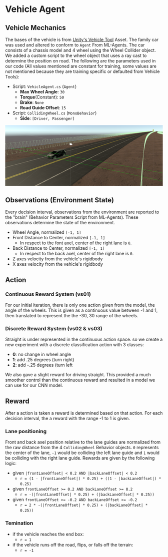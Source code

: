 # Vehicle Agent

## Vehicle Mechanics
The bases of the vehicle is from [Unity's Vehicle Tool]() Asset. The family car was used and altered to conform to `Agent` From ML-Agents. The car consists of a chassis model and 4 wheel using the Wheel Collider object. We added a custom script to the wheel object that uses a ray cast to determine the position on road. The following are the parameters used in our code (All values mentioned are constant for training, some values are not mentioned because they are training specific or defaulted from Vehicle Tools):
* Script: `VehicleAgent.cs` (`Agent`)
  * **Max Wheel Angle**: `30`
  * **Torque**(Constant): `50`
  * **Brake**: `None`
  * **Road Guide Offset**: `15`
* Script: `CollidingWheel.cs` (`MonoBehavior`)
  * **Side**: `[Driver, Passenger]`

![vehicle](/docs/images/vehicle_ray_casts.png) 

## Observations (Environment State)
Every decision interval, observations from the environment are reported to the "brain" (Behavior Parameters Script from ML-Agents). These observations determine the state of the environment.
* Wheel Angle, normalized `[-1, 1]`
* Front Distance to Center, normalized `[-1, 1]`
  * In respect to the font axel, center of the right lane is `0`.
*  Back Distance to Center, normalized `[-1, 1]`
   *  In respect to the back axel, center of the right lane is `0`.
* Z axes velocity from the vehicle's rigidbody
* X axes velocity from the vehicle's rigidbody

## Action

### Continuous Reward System (vs01)
For our initial iteration, there is only one action given from the model, the angle of the wheels. This is given as a continuous value between -1 and 1, then translated to represent the the -30, 30 range of the wheels.

### Discrete Reward System (vs02 & vs03)
Straight is under represented in the continuous action space. so we create a new experiment with a discrete classification action with 3 classes:
 * **0**: no change in wheel angle
 * **1**: add .25 degrees (turn right)
 * **2**: add -.25 degrees (turn left

We also gave a slight reward for driving straight. This provided a much smoother control than the continuous reward and resulted in a model we can use for our CNN model.

## Reward
After a action is taken a reward is determined based on that action. For each decision interval, the a reward with the range -1 to 1 is given.

### Lane positioning
Front and back axel position relative to the lane guides are normalized from the raw distance from the 4 `CollidingWheel` Behavior objects. `0` represents the center of the lane, `-1` would be colliding the left lane guide and `1` would be colliding with the right lane guide. Rewards are given by the following logic:
* given `|frontLaneOffset| < 0.2 AND |backLaneOffset| < 0.2`
  * `r = (1 - |frontLaneOffset|) * 0.25) + ((1 - |backLaneOffset|) * 0.25)`
* given `frontLaneOffset >= 0.2 AND backLaneOffset >= 0.2`
  * `r = -(|frontLaneOffset| * 0.25) + (|backLaneOffset| * 0.25))`
* given `frontLaneOffset >= -0.2 AND backLaneOffset >= -0.2`
  * `r = 2 * -(|frontLaneOffset| * 0.25) + (|backLaneOffset| * 0.25))`

### Temination
* if the vehicle reaches the end box:
  * `r = 1`
* if the vehicle runs off the road, flips, or falls off the terrain:
  * `r = -1`
